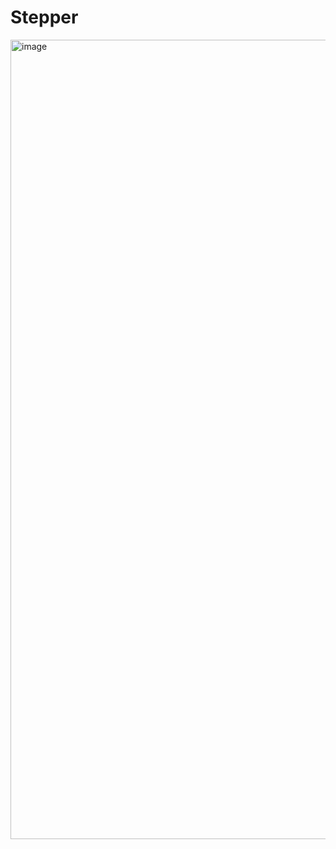 # Stepper

<img width="1279" alt="image" src="https://user-images.githubusercontent.com/113387032/192886567-976fd16c-2ed1-465a-9dbf-4c345f9668a8.png">


